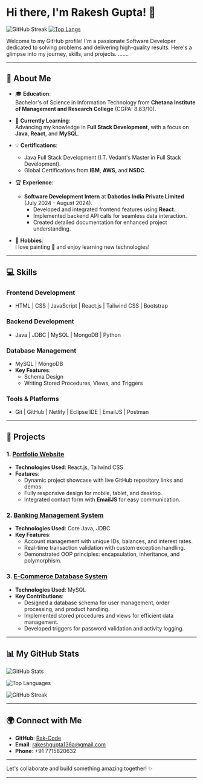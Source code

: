 # Hi there, I'm Rakesh Gupta! 👋  

![GitHub Streak](https://streak-stats.demolab.com/?user=Rak-Code&theme=light&date_format=M%20j%5B%2C%20Y%5D)
[![Top Langs](https://github-readme-stats.vercel.app/api/top-langs/?username=Rak-Code&hide=css,html)](https://github.com/Rak-Code/github-readme-stats)

Welcome to my GitHub profile! I'm a passionate Software Developer dedicated to solving problems and delivering high-quality results. Here's a glimpse into my journey, skills, and projects.  ....... 

---

## 🚀 About Me  

- 🎓 **Education**:  
  Bachelor's of Science in Information Technology from **Chetana Institute of Management and Research College** (CGPA: 8.83/10).  

- 🌱 **Currently Learning**:  
  Advancing my knowledge in **Full Stack Development**, with a focus on **Java**, **React**, and **MySQL**.  

- 💡 **Certifications**:  
  - Java Full Stack Development (I.T. Vedant's Master in Full Stack Development).  
  - Global Certifications from **IBM**, **AWS**, and **NSDC**.  

- 🏆 **Experience**:  
  - **Software Development Intern** at **Dabotics India Private Limited** (July 2024 - August 2024).  
    - Developed and integrated frontend features using **React**.  
    - Implemented backend API calls for seamless data interaction.  
    - Created detailed documentation for enhanced project understanding.  

- 🎨 **Hobbies**:  
  I love painting 🎨 and enjoy learning new technologies!  

---

## 💻 Skills  

### **Frontend Development**  
- HTML | CSS | JavaScript | React.js | Tailwind CSS | Bootstrap  

### **Backend Development**  
- Java | JDBC | MySQL | MongoDB | Python  

### **Database Management**  
- MySQL | MongoDB  
- **Key Features**:  
  - Schema Design  
  - Writing Stored Procedures, Views, and Triggers  

### **Tools & Platforms**  
- Git | GitHub | Netlify | Eclipse IDE | EmailJS | Postman  

---

## 🌟 Projects  

### 1. [Portfolio Website](https://github.com/Rak-Code/rakportfolio)  
- **Technologies Used**: React.js, Tailwind CSS  
- **Features**:  
  - Dynamic project showcase with live GitHub repository links and demos.  
  - Fully responsive design for mobile, tablet, and desktop.  
  - Integrated contact form with **EmailJS** for easy communication.  

### 2. [Banking Management System](https://github.com/Rak-Code/BankingManagementSystem)  
- **Technologies Used**: Core Java, JDBC  
- **Key Features**:  
  - Account management with unique IDs, balances, and interest rates.  
  - Real-time transaction validation with custom exception handling.  
  - Demonstrated OOP principles: encapsulation, inheritance, and polymorphism.  

### 3. [E-Commerce Database System](https://github.com/Rak-Code/MySQLProject)  
- **Technologies Used**: MySQL 
- **Key Contributions**:  
  - Designed a database schema for user management, order processing, and product handling.  
  - Implemented stored procedures and views for efficient data management.  
  - Developed triggers for password validation and activity logging.  

---

## 📊 My GitHub Stats

![GitHub Stats](https://github-readme-stats.vercel.app/api?username=Rak-Code&show_icons=true&theme=light&hide=issues&count_private=true&include_all_commits=true)

![Top Languages](https://github-readme-stats.vercel.app/api/top-langs/?username=Rak-Code&layout=compact&theme=light&langs_count=10)

![GitHub Streak](https://streak-stats.demolab.com/?user=Rak-Code&theme=light&date_format=M%20j%5B%2C%20Y%5D)

---


## 🌍 Connect with Me  

- **GitHub**: [Rak-Code](https://github.com/Rak-Code)  
- **Email**: [rakeshgupta136a@gmail.com](mailto:rakeshgupta136a@gmail.com)  
- **Phone**: +91 7715820632  

---

Let's collaborate and build something amazing together! ✨  

---

